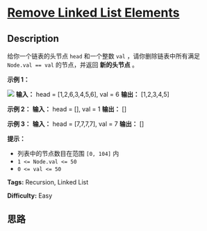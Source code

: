 # [Remove Linked List Elements][title]

## Description

给你一个链表的头节点 `head` 和一个整数 `val` ，请你删除链表中所有满足 `Node.val == val` 的节点，并返回 **新的头节点**
。

**示例 1：**

![](https://assets.leetcode.com/uploads/2021/03/06/removelinked-list.jpg)
            **输入：** head = [1,2,6,3,4,5,6], val = 6    **输出：** [1,2,3,4,5]    

**示例 2：**
            **输入：** head = [], val = 1    **输出：** []    

**示例 3：**
            **输入：** head = [7,7,7,7], val = 7    **输出：** []    

**提示：**

  * 列表中的节点数目在范围 `[0, 104]` 内
  * `1 <= Node.val <= 50`
  * `0 <= val <= 50`


**Tags:** Recursion, Linked List

**Difficulty:** Easy

## 思路

[title]: https://leetcode-cn.com/problems/remove-linked-list-elements
